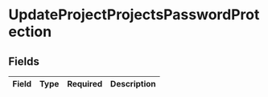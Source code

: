 # UpdateProjectProjectsPasswordProtection


## Fields

| Field       | Type        | Required    | Description |
| ----------- | ----------- | ----------- | ----------- |